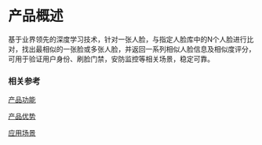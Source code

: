 #  产品概述

基于业界领先的深度学习技术，针对一张人脸，与指定人脸库中的N个人脸进行比对，找出最相似的一张脸或多张人脸，并返回一系列相似人脸信息及相似度评分，可用于验证用户身份、刷脸门禁，安防监控等相关场景，稳定可靠。

### 相关参考
[产品功能](Features.md)

[产品优势](Benefits.md)

[应用场景](Application-Scenarios.md)